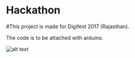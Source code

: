 # Hackathon

#This project is made for Digifest 2017 (Rajasthan).

The code is to be attached with arduino.

![alt text](circuit/IMG-20170824-WA0013.jpg "")
